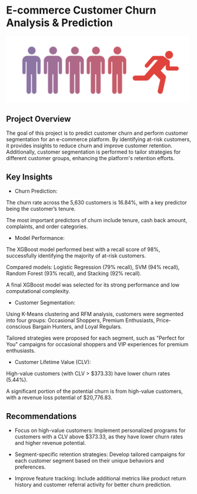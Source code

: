 # E-commerce Customer Churn Analysis & Prediction
<img src="Churn.png" width="500">

## Project Overview
The goal of this project is to predict customer churn and perform customer segmentation for an e-commerce platform. By identifying at-risk customers, it provides insights to reduce churn and improve customer retention. Additionally, customer segmentation is performed to tailor strategies for different customer groups, enhancing the platform's retention efforts.

## Key Insights

- Churn Prediction:

The churn rate across the 5,630 customers is 16.84%, with a key predictor being the customer’s tenure.

The most important predictors of churn include tenure, cash back amount, complaints, and order categories.

- Model Performance:

The XGBoost model performed best with a recall score of 98%, successfully identifying the majority of at-risk customers.

Compared models: Logistic Regression (79% recall), SVM (94% recall), Random Forest (93% recall), and Stacking (92% recall).

A final XGBoost model was selected for its strong performance and low computational complexity.

- Customer Segmentation:

Using K-Means clustering and RFM analysis, customers were segmented into four groups: Occasional Shoppers, Premium Enthusiasts, Price-conscious Bargain Hunters, and Loyal Regulars.

Tailored strategies were proposed for each segment, such as "Perfect for You" campaigns for occasional shoppers and VIP experiences for premium enthusiasts.

- Customer Lifetime Value (CLV):

High-value customers (with CLV > $373.33) have lower churn rates (5.44%).

A significant portion of the potential churn is from high-value customers, with a revenue loss potential of $20,776.83.

## Recommendations
- Focus on high-value customers: Implement personalized programs for customers with a CLV above $373.33, as they have lower churn rates and higher revenue potential.

- Segment-specific retention strategies: Develop tailored campaigns for each customer segment based on their unique behaviors and preferences.

- Improve feature tracking: Include additional metrics like product return history and customer referral activity for better churn prediction.
